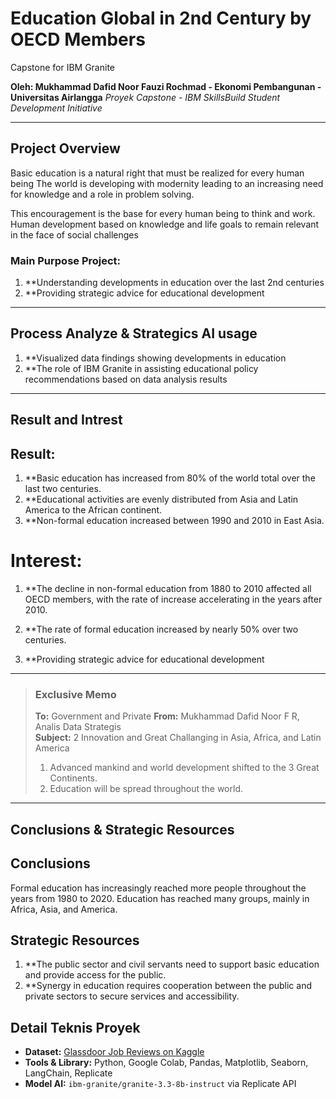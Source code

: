 # Education Global in 2nd Century by OECD Members
Capstone for IBM Granite 

**Oleh: Mukhammad Dafid Noor Fauzi Rochmad - Ekonomi Pembangunan - Universitas Airlangga**
*Proyek Capstone - IBM SkillsBuild Student Development Initiative*

- - -

## Project Overview

Basic education is a natural right that must be realized for every human being The world is developing  with modernity leading to an increasing need for knowledge and a role in   problem solving. 

This encouragement is the base for every human being to think and work. Human development based on knowledge and life goals to remain relevant in the face of social challenges

### Main Purpose Project:
1. **Understanding developments in education over the last 2nd centuries
2. **Providing strategic advice for educational development

- - -

## Process Analyze & Strategics AI usage

1. **Visualized data findings showing developments in education
2. **The role of IBM Granite in assisting educational policy recommendations based on data analysis results

- - -

## Result and Intrest

## Result:
1. **Basic education has increased from 80% of the world total over the last two centuries.
2. **Educational activities are evenly distributed from Asia and Latin America to the African continent. 
3. **Non-formal education increased between 1990 and 2010 in East Asia.

# Interest:
1. **The decline in non-formal education from 1880 to 2010 affected all OECD members, with the rate of increase accelerating in the years after 2010.

2. **The rate of formal education increased by nearly 50% over two centuries.

3. **Providing strategic advice for educational development

- - -

>### Exclusive Memo
> **To:**  Government and Private
> **From:** Mukhammad Dafid Noor F R, Analis Data Strategis  
> **Subject:** 2 Innovation and Great Challanging in Asia, Africa, and Latin America
>
>1. Advanced mankind and world development shifted to the 3 Great Continents. 
>2. Education will be spread throughout the world.

- - -

## Conclusions & Strategic Resources

## Conclusions
Formal education has increasingly reached more people throughout the years from
1980 to 2020. Education has reached many groups, mainly  in Africa, Asia, and America.

## Strategic Resources
1. **The public sector and civil servants need to support basic education and  provide   access for the public. 
2. **Synergy in education requires cooperation between the public and private sectors to secure services and accessibility.




## Detail Teknis Proyek
- **Dataset:** [Glassdoor Job Reviews on Kaggle]([https://www.kaggle.com/datasets/](https://www.kaggle.com/datasets/joebeachcapital/global-education-statistics-all-indicators))
- **Tools & Library:** Python, Google Colab, Pandas, Matplotlib, Seaborn, LangChain, Replicate
- **Model AI:** `ibm-granite/granite-3.3-8b-instruct` via Replicate API
